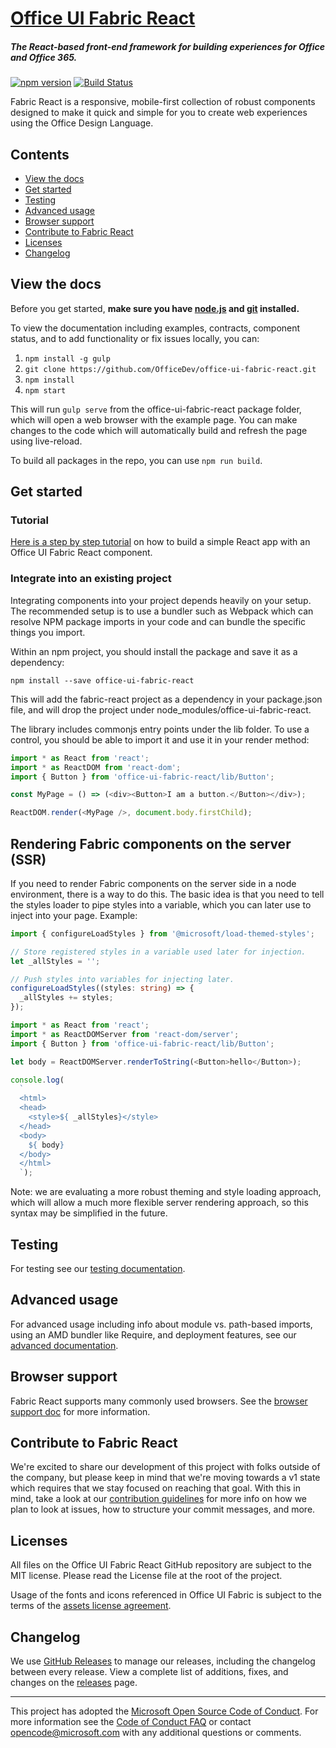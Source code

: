 # [Office UI Fabric React](http://dev.office.com/fabric)

##### The React-based front-end framework for building experiences for Office and Office 365.

[![npm version](https://badge.fury.io/js/office-ui-fabric-react.svg)](https://badge.fury.io/js/office-ui-fabric-react)
[![Build Status](https://travis-ci.org/OfficeDev/office-ui-fabric-react.svg?branch=master)](https://travis-ci.org/OfficeDev/office-ui-fabric-react)

Fabric React is a responsive, mobile-first collection of robust components designed to make it quick and simple for you to create web experiences using the Office Design Language.

## Contents

- [View the docs](#view-the-docs)
- [Get started](#get-started)
- [Testing](#testing)
- [Advanced usage](#advanced-usage)
- [Browser support](#browser-support)
- [Contribute to Fabric React](#contribute-to-fabric-react)
- [Licenses](#licenses)
- [Changelog](#changelog)


## View the docs

Before you get started, **make sure you have [node.js](https://nodejs.org/) and [git](https://git-scm.com/) installed.**

To view the documentation including examples, contracts, component status, and to add functionality or fix issues locally, you can:

1. `npm install -g gulp`
2. `git clone https://github.com/OfficeDev/office-ui-fabric-react.git`
3. `npm install`
4. `npm start`

This will run `gulp serve` from the office-ui-fabric-react package folder, which will open a web browser with the example page. You can make changes to the code which will automatically build and refresh the page using live-reload.

To build all packages in the repo, you can use `npm run build`.

## Get started

### Tutorial
[Here is a step by step tutorial](https://github.com/OfficeDev/office-ui-fabric-react/blob/master/ghdocs/README.md) on how to build a simple React app with an Office UI Fabric React component.

### Integrate into an existing project
Integrating components into your project depends heavily on your setup. The recommended setup is to use a bundler such as Webpack which can resolve NPM package imports in your code and can bundle the specific things you import.

Within an npm project, you should install the package and save it as a dependency:

```
npm install --save office-ui-fabric-react
```

This will add the fabric-react project as a dependency in your package.json file, and will drop the project under node_modules/office-ui-fabric-react.

The library includes commonjs entry points under the lib folder. To use a control, you should be able to import it and use it in your render method:

```js
import * as React from 'react';
import * as ReactDOM from 'react-dom';
import { Button } from 'office-ui-fabric-react/lib/Button';

const MyPage = () => (<div><Button>I am a button.</Button></div>);

ReactDOM.render(<MyPage />, document.body.firstChild);
```

## Rendering Fabric components on the server (SSR)

If you need to render Fabric components on the server side in a node environment, there is a way to do this. The basic idea is that you need to tell the styles loader to pipe styles into a variable, which you can later use to inject into your page. Example:

```ts
import { configureLoadStyles } from '@microsoft/load-themed-styles';

// Store registered styles in a variable used later for injection.
let _allStyles = '';

// Push styles into variables for injecting later.
configureLoadStyles((styles: string) => {
  _allStyles += styles;
});

import * as React from 'react';
import * as ReactDOMServer from 'react-dom/server';
import { Button } from 'office-ui-fabric-react/lib/Button';

let body = ReactDOMServer.renderToString(<Button>hello</Button>);

console.log(
  `
  <html>
  <head>
    <style>${ _allStyles}</style>
  </head>
  <body>
    ${ body}
  </body>
  </html>
  `);
```

Note: we are evaluating a more robust theming and style loading approach, which will allow a much more flexible server rendering approach, so this syntax may be simplified in the future.

## Testing

For testing see our [testing documentation](https://github.com/OfficeDev/office-ui-fabric-react/blob/master/ghdocs/TESTING.md).

## Advanced usage

For advanced usage including info about module vs. path-based imports, using an AMD bundler like Require, and deployment features, see our [advanced documentation](https://github.com/OfficeDev/office-ui-fabric-react/blob/master/ghdocs/ADVANCED.md).

## Browser support

Fabric React supports many commonly used browsers. See the [browser support doc](https://github.com/OfficeDev/office-ui-fabric-react/blob/master/ghdocs/BROWSERSUPPORT.md) for more information.


## Contribute to Fabric React

We're excited to share our development of this project with folks outside of the company, but please keep in mind that we're moving towards a v1 state which requires that we stay focused on reaching that goal. With this in mind, take a look at our [contribution guidelines](https://github.com/OfficeDev/office-ui-fabric-react/blob/master/ghdocs/CONTRIBUTING.md) for more info on how we plan to look at issues, how to structure your commit messages, and more.


## Licenses

All files on the Office UI Fabric React GitHub repository are subject to the MIT license. Please read the License file at the root of the project.

Usage of the fonts and icons referenced in Office UI Fabric is subject to the terms of the [assets license agreement](http://aka.ms/fabric-assets-license).


## Changelog

We use [GitHub Releases](https://github.com/blog/1547-release-your-software) to manage our releases, including the changelog between every release. View a complete list of additions, fixes, and changes on the [releases](https://github.com/OfficeDev/office-ui-fabric-react/releases) page.

- - -

This project has adopted the [Microsoft Open Source Code of Conduct](https://opensource.microsoft.com/codeofconduct/). For more information see the [Code of Conduct FAQ](https://opensource.microsoft.com/codeofconduct/faq/) or contact [opencode@microsoft.com](mailto:opencode@microsoft.com) with any additional questions or comments.
